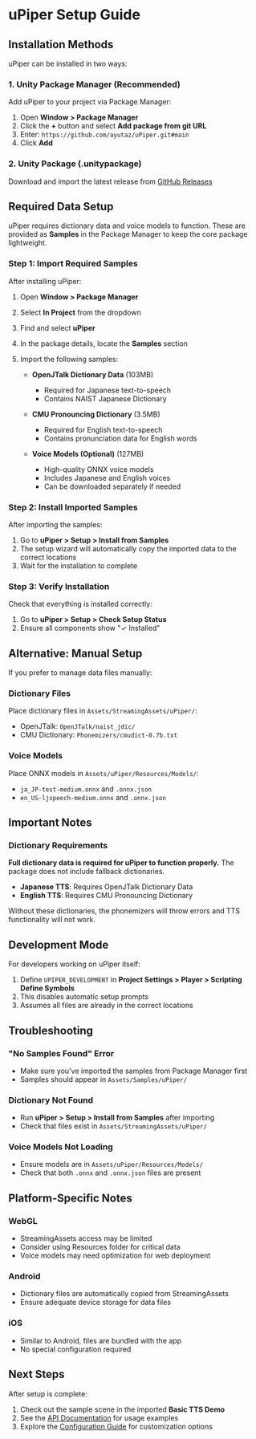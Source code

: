 # uPiper Setup Guide

## Installation Methods

uPiper can be installed in two ways:

### 1. Unity Package Manager (Recommended)

Add uPiper to your project via Package Manager:

1. Open **Window > Package Manager**
2. Click the **+** button and select **Add package from git URL**
3. Enter: `https://github.com/ayutaz/uPiper.git#main`
4. Click **Add**

### 2. Unity Package (.unitypackage)

Download and import the latest release from [GitHub Releases](https://github.com/ayutaz/uPiper/releases)

## Required Data Setup

uPiper requires dictionary data and voice models to function. These are provided as **Samples** in the Package Manager to keep the core package lightweight.

### Step 1: Import Required Samples

After installing uPiper:

1. Open **Window > Package Manager**
2. Select **In Project** from the dropdown
3. Find and select **uPiper**
4. In the package details, locate the **Samples** section
5. Import the following samples:

   - **OpenJTalk Dictionary Data** (103MB)
     - Required for Japanese text-to-speech
     - Contains NAIST Japanese Dictionary
   
   - **CMU Pronouncing Dictionary** (3.5MB)
     - Required for English text-to-speech
     - Contains pronunciation data for English words
   
   - **Voice Models (Optional)** (127MB)
     - High-quality ONNX voice models
     - Includes Japanese and English voices
     - Can be downloaded separately if needed

### Step 2: Install Imported Samples

After importing the samples:

1. Go to **uPiper > Setup > Install from Samples**
2. The setup wizard will automatically copy the imported data to the correct locations
3. Wait for the installation to complete

### Step 3: Verify Installation

Check that everything is installed correctly:

1. Go to **uPiper > Setup > Check Setup Status**
2. Ensure all components show "✓ Installed"

## Alternative: Manual Setup

If you prefer to manage data files manually:

### Dictionary Files
Place dictionary files in `Assets/StreamingAssets/uPiper/`:
- OpenJTalk: `OpenJTalk/naist_jdic/`
- CMU Dictionary: `Phonemizers/cmudict-0.7b.txt`

### Voice Models
Place ONNX models in `Assets/uPiper/Resources/Models/`:
- `ja_JP-test-medium.onnx` and `.onnx.json`
- `en_US-ljspeech-medium.onnx` and `.onnx.json`

## Important Notes

### Dictionary Requirements

**Full dictionary data is required for uPiper to function properly.** The package does not include fallback dictionaries.

- **Japanese TTS**: Requires OpenJTalk Dictionary Data
- **English TTS**: Requires CMU Pronouncing Dictionary

Without these dictionaries, the phonemizers will throw errors and TTS functionality will not work.

## Development Mode

For developers working on uPiper itself:

1. Define `UPIPER_DEVELOPMENT` in **Project Settings > Player > Scripting Define Symbols**
2. This disables automatic setup prompts
3. Assumes all files are already in the correct locations

## Troubleshooting

### "No Samples Found" Error
- Make sure you've imported the samples from Package Manager first
- Samples should appear in `Assets/Samples/uPiper/`

### Dictionary Not Found
- Run **uPiper > Setup > Install from Samples** after importing
- Check that files exist in `Assets/StreamingAssets/uPiper/`

### Voice Models Not Loading
- Ensure models are in `Assets/uPiper/Resources/Models/`
- Check that both `.onnx` and `.onnx.json` files are present

## Platform-Specific Notes

### WebGL
- StreamingAssets access may be limited
- Consider using Resources folder for critical data
- Voice models may need optimization for web deployment

### Android
- Dictionary files are automatically copied from StreamingAssets
- Ensure adequate device storage for data files

### iOS
- Similar to Android, files are bundled with the app
- No special configuration required

## Next Steps

After setup is complete:
1. Check out the sample scene in the imported **Basic TTS Demo**
2. See the [API Documentation](api-reference.md) for usage examples
3. Explore the [Configuration Guide](configuration.md) for customization options